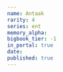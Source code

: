 ```yaml
---
name: Antaak
rarity: 4
series: ent
memory_alpha:
bigbook_tier: -1
in_portal: true
date:
published: true
---
```



